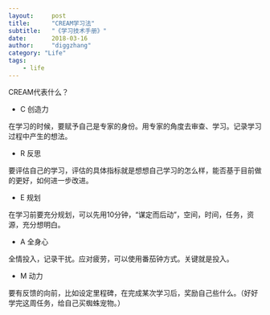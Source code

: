 ```yaml
---
layout:     post
title:      "CREAM学习法"
subtitle:   "《学习技术手册》"
date:       2018-03-16
author:     "diggzhang"
category: "Life"
tags:
    - life
---
```


CREAM代表什么？

- C 创造力

在学习的时候，要赋予自己是专家的身份。用专家的角度去审查、学习。记录学习过程中产生的想法。

- R 反思

要评估自己的学习，评估的具体指标就是想想自己学习的怎么样，能否基于目前做的更好，如何进一步改进。

- E 规划

在学习前要充分规划，可以先用10分钟，“谋定而后动”，空间，时间，任务，资源，充分想明白。

- A 全身心

全情投入，记录干扰。应对疲劳，可以使用番茄钟方式。关键就是投入。

- M 动力

要有反馈的向前，比如设定里程碑，在完成某次学习后，奖励自己些什么。（好好学完这周任务，给自己买蜘蛛宠物。）
